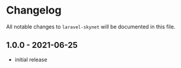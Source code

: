 # Changelog

All notable changes to `laravel-skynet` will be documented in this file.

## 1.0.0 - 2021-06-25

- initial release
